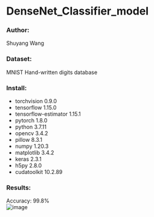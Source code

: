 # DenseNet_Classifier_model  

### Author:  
Shuyang Wang


### Dataset:  
MNIST Hand-written digits database

### Install:

* torchvision               0.9.0  
* tensorflow                1.15.0   
* tensorflow-estimator      1.15.1   
* pytorch                   1.8.0  
* python                    3.7.11  
* opencv                    3.4.2  
* pillow                    8.3.1   
* numpy                     1.20.3   
* matplotlib                3.4.2  
* keras                     2.3.1   
* h5py                      2.8.0  
* cudatoolkit               10.2.89  


### Results:  
Accuracy: 99.8%  
![image](https://user-images.githubusercontent.com/45084681/186271958-5b5e4c7a-0430-485a-b831-b0a84e9d0fe0.png)
